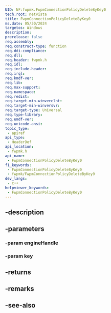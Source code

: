 ```yaml
---
UID: NF:fwpmk.FwpmConnectionPolicyDeleteByKey0
tech.root: netvista
title: FwpmConnectionPolicyDeleteByKey0
ms.date: 05/30/2024
targetos: Windows
description: 
prerelease: false
req.assembly: 
req.construct-type: function
req.ddi-compliance: 
req.dll: 
req.header: fwpmk.h
req.idl: 
req.include-header: 
req.irql: 
req.kmdf-ver: 
req.lib: 
req.max-support: 
req.namespace: 
req.redist: 
req.target-min-winverclnt: 
req.target-min-winversvr: 
req.target-type: Universal
req.type-library: 
req.umdf-ver: 
req.unicode-ansi: 
topic_type:
 - apiref
api_type:
 - HeaderDef
api_location:
 - fwpmk.h
api_name:
 - FwpmConnectionPolicyDeleteByKey0
f1_keywords:
 - FwpmConnectionPolicyDeleteByKey0
 - fwpmk/FwpmConnectionPolicyDeleteByKey0
dev_langs:
 - c++
helpviewer_keywords:
 - FwpmConnectionPolicyDeleteByKey0
---
```


## -description

## -parameters

### -param engineHandle

### -param key

## -returns

## -remarks

## -see-also

